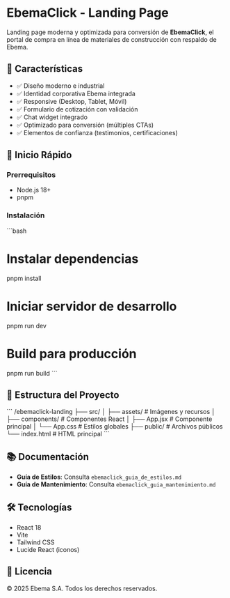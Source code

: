 # EbemaClick - Landing Page

Landing page moderna y optimizada para conversión de **EbemaClick**, el portal de compra en línea de materiales de construcción con respaldo de Ebema.

## 🎯 Características

- ✅ Diseño moderno e industrial
- ✅ Identidad corporativa Ebema integrada
- ✅ Responsive (Desktop, Tablet, Móvil)
- ✅ Formulario de cotización con validación
- ✅ Chat widget integrado
- ✅ Optimizado para conversión (múltiples CTAs)
- ✅ Elementos de confianza (testimonios, certificaciones)

## 🚀 Inicio Rápido

### Prerrequisitos

- Node.js 18+
- pnpm

### Instalación

\`\`\`bash
# Instalar dependencias
pnpm install

# Iniciar servidor de desarrollo
pnpm run dev

# Build para producción
pnpm run build
\`\`\`

## 📁 Estructura del Proyecto

\`\`\`
/ebemaclick-landing
├── src/
│   ├── assets/          # Imágenes y recursos
│   ├── components/      # Componentes React
│   ├── App.jsx          # Componente principal
│   └── App.css          # Estilos globales
├── public/              # Archivos públicos
└── index.html           # HTML principal
\`\`\`

## 📚 Documentación

- **Guía de Estilos**: Consulta `ebemaclick_guia_de_estilos.md`
- **Guía de Mantenimiento**: Consulta `ebemaclick_guia_mantenimiento.md`

## 🛠️ Tecnologías

- React 18
- Vite
- Tailwind CSS
- Lucide React (iconos)

## 📝 Licencia

© 2025 Ebema S.A. Todos los derechos reservados.
